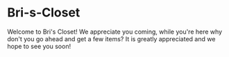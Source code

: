 # Bri-s-Closet
Welcome to Bri's Closet! We appreciate you coming, while you're here why don't you go ahead and get a few items? It is greatly appreciated and we hope to see you soon!
